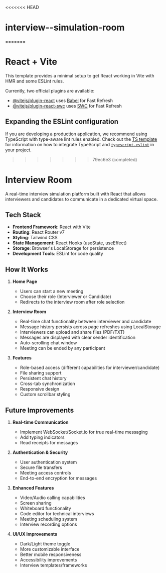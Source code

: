 <<<<<<< HEAD
# interview--simulation-room
=======
# React + Vite

This template provides a minimal setup to get React working in Vite with HMR and some ESLint rules.

Currently, two official plugins are available:

- [@vitejs/plugin-react](https://github.com/vitejs/vite-plugin-react/blob/main/packages/plugin-react) uses [Babel](https://babeljs.io/) for Fast Refresh
- [@vitejs/plugin-react-swc](https://github.com/vitejs/vite-plugin-react/blob/main/packages/plugin-react-swc) uses [SWC](https://swc.rs/) for Fast Refresh

## Expanding the ESLint configuration

If you are developing a production application, we recommend using TypeScript with type-aware lint rules enabled. Check out the [TS template](https://github.com/vitejs/vite/tree/main/packages/create-vite/template-react-ts) for information on how to integrate TypeScript and [`typescript-eslint`](https://typescript-eslint.io) in your project.
>>>>>>> 79ec6e3 (completed)


# Interview Room

A real-time interview simulation platform built with React that allows interviewers and candidates to communicate in a dedicated virtual space.

## Tech Stack

- **Frontend Framework**: React with Vite
- **Routing**: React Router v7
- **Styling**: Tailwind CSS
- **State Management**: React Hooks (useState, useEffect)
- **Storage**: Browser's LocalStorage for persistence
- **Development Tools**: ESLint for code quality

## How It Works

1. **Home Page**
   - Users can start a new meeting
   - Choose their role (Interviewer or Candidate)
   - Redirects to the interview room after role selection

2. **Interview Room**
   - Real-time chat functionality between interviewer and candidate
   - Message history persists across page refreshes using LocalStorage
   - Interviewers can upload and share files (PDF/TXT)
   - Messages are displayed with clear sender identification
   - Auto-scrolling chat window
   - Meeting can be ended by any participant

3. **Features**
   - Role-based access (different capabilities for interviewer/candidate)
   - File sharing support
   - Persistent chat history
   - Cross-tab synchronization
   - Responsive design
   - Custom scrollbar styling

## Future Improvements

1. **Real-time Communication**
   - Implement WebSocket/Socket.io for true real-time messaging
   - Add typing indicators
   - Read receipts for messages

2. **Authentication & Security**
   - User authentication system
   - Secure file transfers
   - Meeting access controls
   - End-to-end encryption for messages

3. **Enhanced Features**
   - Video/Audio calling capabilities
   - Screen sharing
   - Whiteboard functionality
   - Code editor for technical interviews
   - Meeting scheduling system
   - Interview recording options

4. **UI/UX Improvements**
   - Dark/Light theme toggle
   - More customizable interface
   - Better mobile responsiveness
   - Accessibility improvements
   - Interview templates/frameworks
